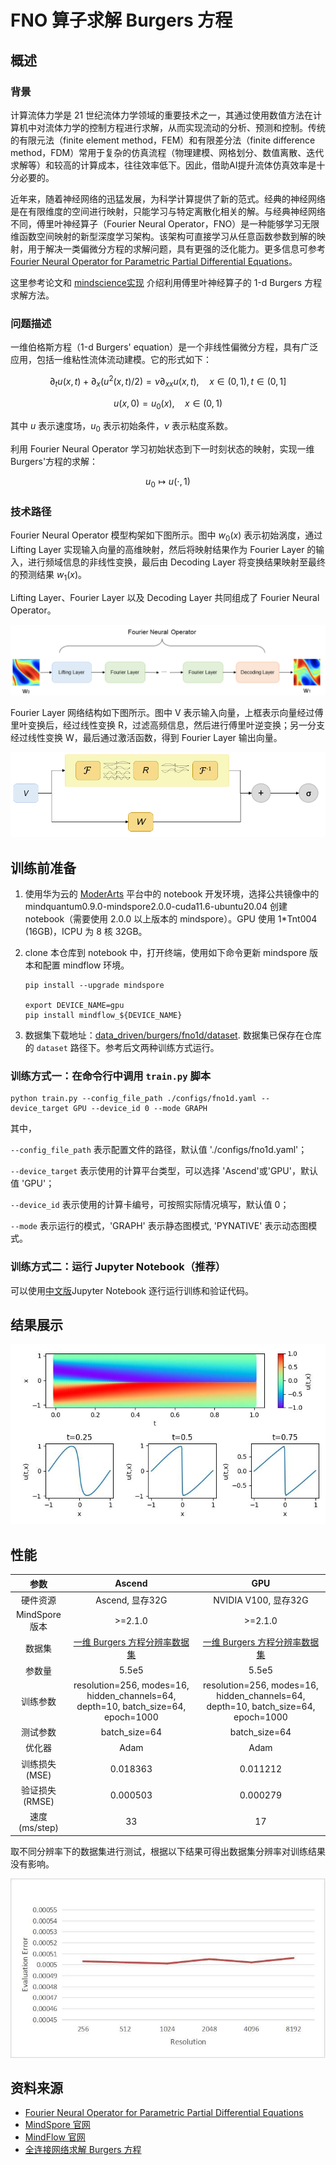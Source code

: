 # FNO 算子求解 Burgers 方程

## 概述

### 背景

计算流体力学是 21 世纪流体力学领域的重要技术之一，其通过使用数值方法在计算机中对流体力学的控制方程进行求解，从而实现流动的分析、预测和控制。传统的有限元法（finite element method，FEM）和有限差分法（finite difference method，FDM）常用于复杂的仿真流程（物理建模、网格划分、数值离散、迭代求解等）和较高的计算成本，往往效率低下。因此，借助AI提升流体仿真效率是十分必要的。

近年来，随着神经网络的迅猛发展，为科学计算提供了新的范式。经典的神经网络是在有限维度的空间进行映射，只能学习与特定离散化相关的解。与经典神经网络不同，傅里叶神经算子（Fourier Neural Operator，FNO）是一种能够学习无限维函数空间映射的新型深度学习架构。该架构可直接学习从任意函数参数到解的映射，用于解决一类偏微分方程的求解问题，具有更强的泛化能力。更多信息可参考[Fourier Neural Operator for Parametric Partial Differential Equations](https://arxiv.org/abs/2010.08895)。

这里参考论文和 [mindscience实现](https://gitee.com/mindspore/mindscience/tree/master/MindFlow/applications/data_driven/burgers/fno1d) 介绍利用傅里叶神经算子的 1-d Burgers 方程求解方法。

### 问题描述

一维伯格斯方程（1-d Burgers' equation）是一个非线性偏微分方程，具有广泛应用，包括一维粘性流体流动建模。它的形式如下：

$$
\partial_t u(x, t)+\partial_x (u^2(x, t)/2)=\nu \partial_{xx} u(x, t), \quad x \in(0,1), t \in(0, 1]
$$

$$
u(x, 0)=u_0(x), \quad x \in(0,1)
$$

其中 $u$ 表示速度场，$u_0$ 表示初始条件，$\nu$ 表示粘度系数。

利用 Fourier Neural Operator 学习初始状态到下一时刻状态的映射，实现一维 Burgers'方程的求解：

$$
u_0 \mapsto u(\cdot, 1)
$$

### 技术路径

Fourier Neural Operator 模型构架如下图所示。图中 $w_0(x)$ 表示初始涡度，通过 Lifting Layer 实现输入向量的高维映射，然后将映射结果作为 Fourier Layer 的输入，进行频域信息的非线性变换，最后由 Decoding Layer 将变换结果映射至最终的预测结果 $w_1(x)$。

Lifting Layer、Fourier Layer 以及 Decoding Layer 共同组成了 Fourier Neural Operator。

![Fourier Neural Operator模型构架](images/FNO.png)

Fourier Layer 网络结构如下图所示。图中 V 表示输入向量，上框表示向量经过傅里叶变换后，经过线性变换 R，过滤高频信息，然后进行傅里叶逆变换；另一分支经过线性变换 W，最后通过激活函数，得到 Fourier Layer 输出向量。

![Fourier Layer网络结构](images/FNO-2.png)

## 训练前准备

1. 使用华为云的 [ModerArts](https://console.huaweicloud.com/modelarts/) 平台中的 notebook 开发环境，选择公共镜像中的 mindquantum0.9.0-mindspore2.0.0-cuda11.6-ubuntu20.04 创建 notebook（需要使用 2.0.0 以上版本的 mindspore）。GPU 使用 1*Tnt004 (16GB)，ICPU 为 8 核 32GB。

2. clone 本仓库到 notebook 中，打开终端，使用如下命令更新 mindspore 版本和配置 mindflow 环境。
    
    ```shell
    pip install --upgrade mindspore

    export DEVICE_NAME=gpu
    pip install mindflow_${DEVICE_NAME}
    ```

3. 数据集下载地址：[data_driven/burgers/fno1d/dataset](https://download.mindspore.cn/mindscience/mindflow/dataset/applications/data_driven/burgers/dataset/). 数据集已保存在仓库的 `dataset` 路径下。参考后文两种训练方式运行。

### 训练方式一：在命令行中调用 `train.py` 脚本

```shell
python train.py --config_file_path ./configs/fno1d.yaml --device_target GPU --device_id 0 --mode GRAPH
```

其中，

`--config_file_path` 表示配置文件的路径，默认值 './configs/fno1d.yaml'；

`--device_target` 表示使用的计算平台类型，可以选择 'Ascend'或'GPU'，默认值 'GPU'；

`--device_id` 表示使用的计算卡编号，可按照实际情况填写，默认值 0；

`--mode` 表示运行的模式，'GRAPH' 表示静态图模式, 'PYNATIVE' 表示动态图模式。

### 训练方式二：运行 Jupyter Notebook（推荐）

可以使用[中文版](./FNO1D_CN.ipynb)Jupyter Notebook 逐行运行训练和验证代码。

## 结果展示

![FNO1D Solves Burgers](images/result.jpg)

## 性能

| 参数               | Ascend               | GPU                |
|:----------------------:|:--------------------------:|:---------------:|
| 硬件资源                | Ascend, 显存32G            | NVIDIA V100, 显存32G    |
| MindSpore版本           | >=2.1.0                 | >=2.1.0                   |
| 数据集                  | [一维 Burgers 方程分辨率数据集](https://download-mindspore.osinfra.cn/mindscience/mindflow/dataset/applications/data_driven/burgers/)      | [一维 Burgers 方程分辨率数据集](https://download-mindspore.osinfra.cn/mindscience/mindflow/dataset/applications/data_driven/burgers/)                   |
| 参数量                  | 5.5e5                   | 5.5e5                   |
| 训练参数                | resolution=256, modes=16, hidden_channels=64, depth=10, batch_size=64, epoch=1000 | resolution=256, modes=16, hidden_channels=64, depth=10, batch_size=64, epoch=1000 |
| 测试参数                | batch_size=64          | batch_size=64               |
| 优化器                  | Adam                 | Adam                   |
| 训练损失(MSE)           | 0.018363               |  0.011212             |
| 验证损失(RMSE)          | 0.000503                | 0.000279             |
| 速度(ms/step)           | 33                   | 17                |

取不同分辨率下的数据集进行测试，根据以下结果可得出数据集分辨率对训练结果没有影响。

![FNO 求解 burgers 方程](images/resolution_test.jpg)

## 资料来源

- [Fourier Neural Operator for Parametric Partial Differential Equations](https://arxiv.org/abs/2010.08895)
- [MindSpore 官网](https://www.mindspore.cn/)
- [MindFlow 官网](https://www.mindspore.cn/mindflow/docs/zh-CN/master/index.html)
- [全连接网络求解 Burgers 方程](https://gitee.com/mindspore/mindscience/tree/master/MindFlow/applications/physics_driven/burgers)
